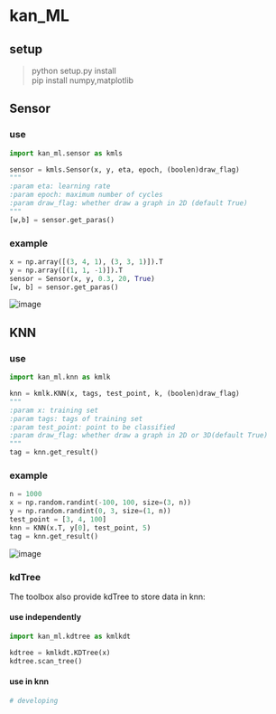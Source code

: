 # kan_ML

## setup

> python setup.py install<br>
> pip install numpy,matplotlib

## Sensor

### use

```python
import kan_ml.sensor as kmls

sensor = kmls.Sensor(x, y, eta, epoch, (boolen)draw_flag)
"""
:param eta: learning rate
:param epoch: maximum number of cycles
:param draw_flag: whether draw a graph in 2D (default True)
"""
[w,b] = sensor.get_paras()
```

### example
```python
x = np.array([(3, 4, 1), (3, 3, 1)]).T
y = np.array([(1, 1, -1)]).T
sensor = Sensor(x, y, 0.3, 20, True)
[w, b] = sensor.get_paras()
```
![image](https://github.com/kanyuanzhi/kan_ML/raw/master/docs/images/sensor.png)

## KNN

### use

```python
import kan_ml.knn as kmlk

knn = kmlk.KNN(x, tags, test_point, k, (boolen)draw_flag)
"""
:param x: training set
:param tags: tags of training set
:param test_point: point to be classified
:param draw_flag: whether draw a graph in 2D or 3D(default True)
"""
tag = knn.get_result()
```

### example
```python
n = 1000
x = np.random.randint(-100, 100, size=(3, n))
y = np.random.randint(0, 3, size=(1, n))
test_point = [3, 4, 100]
knn = KNN(x.T, y[0], test_point, 5)
tag = knn.get_result()
```
![image](https://github.com/kanyuanzhi/kan_ML/raw/master/docs/images/knn_3d.png)

### kdTree

The toolbox also provide kdTree to store data in knn:

#### use independently

```python
import kan_ml.kdtree as kmlkdt

kdtree = kmlkdt.KDTree(x)
kdtree.scan_tree()
```

#### use in knn

```python
# developing
```